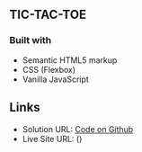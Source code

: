 ## TIC-TAC-TOE

### Built with

- Semantic HTML5 markup
- CSS (Flexbox)
- Vanilla JavaScript

## Links

- Solution URL: [Code on Github](git@github.com:DevGuyWilly/TicTacToe-Game.git)
- Live Site URL: ()
